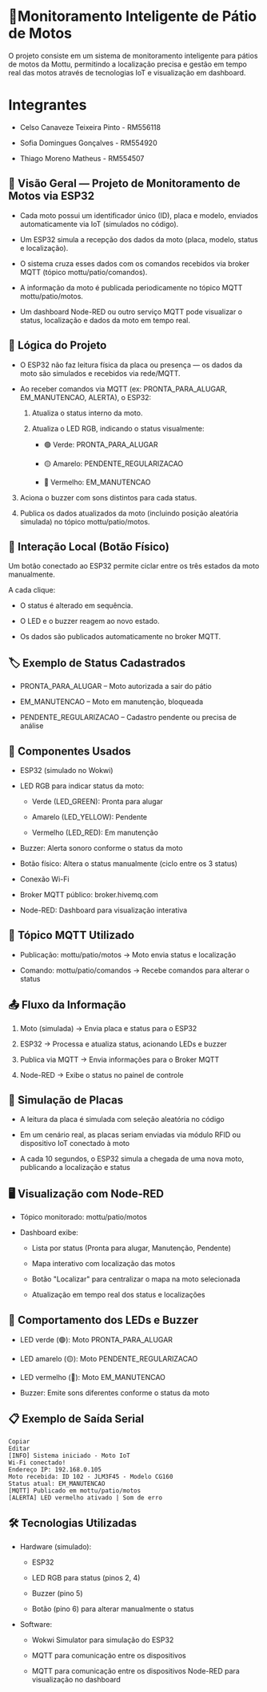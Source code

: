 # 🛵Monitoramento Inteligente de Pátio de Motos
O projeto consiste em um sistema de monitoramento inteligente para pátios de motos da Mottu, permitindo a localização precisa e gestão em tempo real das motos através de tecnologias IoT e visualização em dashboard.

# Integrantes
* Celso Canaveze Teixeira Pinto - RM556118

* Sofia Domingues Gonçalves - RM554920

* Thiago Moreno Matheus - RM554507

## 📲 Visão Geral — Projeto de Monitoramento de Motos via ESP32
* Cada moto possui um identificador único (ID), placa e modelo, enviados automaticamente via IoT (simulados no código).

* Um ESP32 simula a recepção dos dados da moto (placa, modelo, status e localização).

* O sistema cruza esses dados com os comandos recebidos via broker MQTT (tópico mottu/patio/comandos).

* A informação da moto é publicada periodicamente no tópico MQTT mottu/patio/motos.

* Um dashboard Node-RED ou outro serviço MQTT pode visualizar o status, localização e dados da moto em tempo real.

## 🧠 Lógica do Projeto
* O ESP32 não faz leitura física da placa ou presença — os dados da moto são simulados e recebidos via rede/MQTT.

* Ao receber comandos via MQTT (ex: PRONTA_PARA_ALUGAR, EM_MANUTENCAO, ALERTA), o ESP32:

    1. Atualiza o status interno da moto.

    2. Atualiza o LED RGB, indicando o status visualmente:

        * 🟢 Verde: PRONTA_PARA_ALUGAR

        * 🟡 Amarelo: PENDENTE_REGULARIZACAO

        * 🔴 Vermelho: EM_MANUTENCAO

3. Aciona o buzzer com sons distintos para cada status.

4. Publica os dados atualizados da moto (incluindo posição aleatória simulada) no tópico mottu/patio/motos.

## 🔘 Interação Local (Botão Físico)
Um botão conectado ao ESP32 permite ciclar entre os três estados da moto manualmente.

A cada clique:

* O status é alterado em sequência.

* O LED e o buzzer reagem ao novo estado.

* Os dados são publicados automaticamente no broker MQTT.

## 🏷️ Exemplo de Status Cadastrados
* PRONTA_PARA_ALUGAR – Moto autorizada a sair do pátio

* EM_MANUTENCAO – Moto em manutenção, bloqueada

* PENDENTE_REGULARIZACAO – Cadastro pendente ou precisa de análise

## 🔌 Componentes Usados
* ESP32 (simulado no Wokwi)

* LED RGB para indicar status da moto:

    * Verde (LED_GREEN): Pronta para alugar

    * Amarelo (LED_YELLOW): Pendente

    * Vermelho (LED_RED): Em manutenção

* Buzzer: Alerta sonoro conforme o status da moto

* Botão físico: Altera o status manualmente (ciclo entre os 3 status)

* Conexão Wi-Fi

* Broker MQTT público: broker.hivemq.com

* Node-RED: Dashboard para visualização interativa

 ## 📡 Tópico MQTT Utilizado
* Publicação: mottu/patio/motos → Moto envia status e localização

* Comando: mottu/patio/comandos → Recebe comandos para alterar o status

## 📤 Fluxo da Informação
1. Moto (simulada) → Envia placa e status para o ESP32

2. ESP32 → Processa e atualiza status, acionando LEDs e buzzer

3. Publica via MQTT → Envia informações para o Broker MQTT

4. Node-RED → Exibe o status no painel de controle

## 🧪 Simulação de Placas
* A leitura da placa é simulada com seleção aleatória no código

* Em um cenário real, as placas seriam enviadas via módulo RFID ou dispositivo IoT conectado à moto

* A cada 10 segundos, o ESP32 simula a chegada de uma nova moto, publicando a localização e status

## 🖥️ Visualização com Node-RED
* Tópico monitorado: mottu/patio/motos

* Dashboard exibe:

    * Lista por status (Pronta para alugar, Manutenção, Pendente)

    * Mapa interativo com localização das motos

    * Botão "Localizar" para centralizar o mapa na moto selecionada

    * Atualização em tempo real dos status e localizações

## 🚦 Comportamento dos LEDs e Buzzer
* LED verde (🟢): Moto PRONTA_PARA_ALUGAR

* LED amarelo (🟡): Moto PENDENTE_REGULARIZACAO

* LED vermelho (🔴): Moto EM_MANUTENCAO

* Buzzer: Emite sons diferentes conforme o status da moto

## 📋 Exemplo de Saída Serial

    Copiar
    Editar
    [INFO] Sistema iniciado - Moto IoT  
    Wi-Fi conectado!  
    Endereço IP: 192.168.0.105  
    Moto recebida: ID 102 - JLM3F45 - Modelo CG160  
    Status atual: EM_MANUTENCAO  
    [MQTT] Publicado em mottu/patio/motos  
    [ALERTA] LED vermelho ativado | Som de erro  

## 🛠️ Tecnologias Utilizadas
* Hardware (simulado):

    * ESP32

    * LED RGB para status (pinos 2, 4)

    *  Buzzer (pino 5)

    * Botão (pino 6) para alterar manualmente o status

* Software:

    * Wokwi Simulator para simulação do ESP32

    * MQTT para comunicação entre os dispositivos

    * MQTT para comunicação entre os dispositivos
    Node-RED para visualização no dashboard
